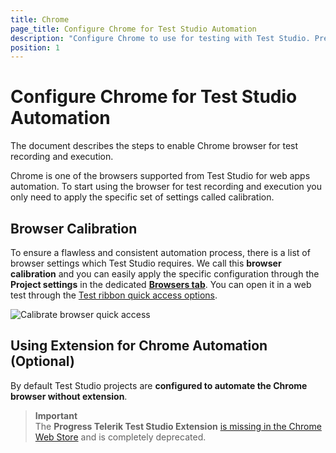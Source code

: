 ```yaml
---
title: Chrome
page_title: Configure Chrome for Test Studio Automation
description: "Configure Chrome to use for testing with Test Studio. Prerequisites for testing against Chrome with Test Studio. Install Chrome extension for Test Studio testing."
position: 1
---
```


# Configure Chrome for Test Studio Automation 

The document describes the steps to enable Chrome browser for test recording and execution.

Chrome is one of the browsers supported from Test Studio for web apps automation. To start using the browser for test recording and execution you only need to apply the specific set of settings called calibration.  

## Browser Calibration

To ensure a flawless and consistent automation process, there is a list of browser settings which Test Studio requires. We call this **browser calibration** and you can easily apply the specific configuration through the __Project settings__ in the dedicated <a href="/features/project-settings/browsers" target="_blank">__Browsers tab__</a>. You can open it in a web test through the <a href="/automated-tests/test-execution/quick-run-browsers#calibrate-browsers" target="_blank">Test ribbon quick access options</a>. 

![Calibrate browser quick access](/img/automated-tests/test-execution/quick-run-browsers/fig2.png)

## Using Extension for Chrome Automation (Optional)

By default Test Studio projects are __configured to automate the Chrome browser without extension__. 

> __Important__
> <br>
> The __Progress Telerik Test Studio Extension__ <a href="/knowledge-base/browsers-kb/telerik-test-studio-extension-not-available-in-web-store" target="_blank">is missing in the Chrome Web Store</a> and is completely deprecated.


<script>
window.addEventListener('DOMContentLoaded', function () {
$(".toggle_container").hide();
    
    $("p.trigger").click(function(e){
        e.preventDefault();
        $(this).toggleClass("active").next().slideToggle("normal");
		$(this).find('#d').text(function (i, oldText) {
        return $.trim(oldText) == '+' ? '-' : '+';
		});
		
    });
    });
</script>
